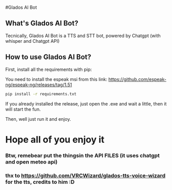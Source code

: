 #Glados AI Bot

## What's Glados AI Bot?
Tecnically, Glados AI Bot is a TTS and STT bot, powered by Chatgpt (with whisper and Chatgpt API)

## How to use Glados AI Bot?

First, install all the requirements with pip:

You need to install the espeak msi from this link:
https://github.com/espeak-ng/espeak-ng/releases/tag/1.51

```bash
pip install -r requirements.txt
```


If you already installed the release, just open the .exe and wait a little, then it will start the fun.

Then, well just run it and enjoy.

# Hope all of you enjoy it

### Btw, remebear put the thingsin the API FILES (it uses chatgpt and open meteo api)

### thx to https://github.com/VRCWizard/glados-tts-voice-wizard for the tts, credits to him :D
